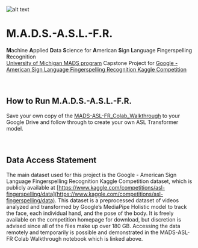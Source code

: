 ![alt text](https://github.com/nruloff/MADS-ASL-FR/blob/main/readme_embedding_files/MADS-ASL-FR-Logo.jpg)
# M.A.D.S.-A.S.L.-F.R.
**M**achine **A**pplied **D**ata **S**cience for **A**merican **S**ign **L**anguage **F**ingerspelling **R**ecognition <br>
[University of Michigan MADS program](https://www.si.umich.edu/programs/master-applied-data-science) Capstone Project for [Google - American Sign Language Fingerspelling Recognition Kaggle Competition](https://www.kaggle.com/competitions/asl-fingerspelling)
<br><br><br>
## How to Run M.A.D.S.-A.S.L.-F.R.
Save your own copy of the [MADS-ASL-FR_Colab_Walkthrough](https://colab.research.google.com/drive/18Y5Ab8Otr-9-9REN1ReHveIuZoiz3LL0?usp=sharing) to your Google Drive and follow through to create your own ASL Transformer model.
<br><br><br>
## Data Access Statement
The main dataset used for this project is the Google - American Sign Language Fingerspelling Recognition Kaggle Competition dataset, which is publicly available at [https://www.kaggle.com/competitions/asl-fingerspelling/data](https://www.kaggle.com/competitions/asl-fingerspelling/data). This dataset is a preprocessed dataset of videos analyzed and transformed by Google’s MediaPipe Holistic model to track the face, each individual hand, and the pose of the body. It is freely available on the competition homepage for download, but discretion is advised since all of the files make up over 180 GB. Accessing the data remotely and temporarily is possible and demonstrated in the MADS-ASL-FR Colab Walkthrough notebook which is linked above.<br>
